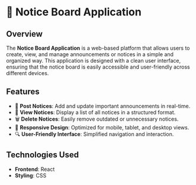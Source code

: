 # 📌 Notice Board Application

## Overview
The **Notice Board Application** is a web-based platform that allows users to create, view, and manage announcements or notices in a simple and organized way. This application is designed with a clean user interface, ensuring that the notice board is easily accessible and user-friendly across different devices.

## Features
- 📝 **Post Notices**: Add and update important announcements in real-time.
- 📃 **View Notices**: Display a list of all notices in a structured format.
- 🗑️ **Delete Notices**: Easily remove outdated or unnecessary notices.
- 📱 **Responsive Design**: Optimized for mobile, tablet, and desktop views.
- 🔍 **User-Friendly Interface**: Simplified navigation and interaction.

## Technologies Used
- **Frontend**: React 
- **Styling**:  CSS 


